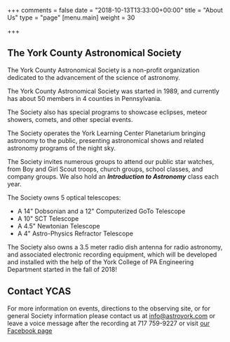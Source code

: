 +++
comments = false
date = "2018-10-13T13:33:00+00:00"
title = "About Us"
type = "page"
[menu.main]
weight = 30

+++

## The York County Astronomical Society

The York County Astronomical Society is a non-profit organization dedicated to the advancement of the science of astronomy.

The York County Astronomical Society was started in 1989, and currently has about 50 members in 4 counties in Pennsylvania.

The Society also has special programs to showcase eclipses, meteor showers, comets, and other special events.

The Society operates the York Learning Center Planetarium bringing astronomy to the public, presenting astronomical shows and related astronomy programs of the night sky.

The Society invites numerous groups to attend our public star watches, from Boy and Girl Scout troops, church groups, school classes, and company groups. We also hold an ***Introduction to Astronomy*** class each year.

The Society owns 5 optical telescopes:

* A 14" Dobsonian and a 12" Computerized GoTo Telescope
* A 10" SCT Telescope 
* A 4.5" Newtonian Telescope
* A 4" Astro-Physics Refractor Telescope

The Society also owns a 3.5 meter radio dish antenna for radio astronomy, and associated electronic recording equipment, which will be developed and installed with the help of the York College of PA Engineering Department started in the fall of 2018!

## Contact YCAS
For more information on events, directions to the observing site, or for general Society information please contact us at <a href="mailto:info@astroyork.com"><font color="#FFCC66">info@astroyork.com</font></a> or leave a voice message after the recording at 717 759-9227 or visit [our Facebook page](https://www.facebook.com/astroyork)
